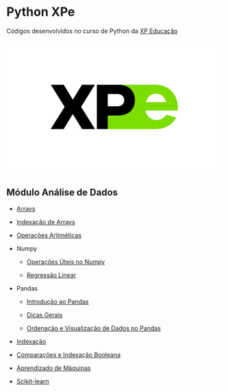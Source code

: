 # Python XPe
Códigos desenvolvidos no curso de Python da 
[XP Educação](https://www.xpeducacao.com.br/)  

![XPE](img/xpe-logo.png)

## Módulo Análise de Dados
- [Arrays](AnaliseDados/Arrays.ipynb)

- [Indexação de Arrays](AnaliseDados/Indexa%C3%A7%C3%A3o%20de%20Arrays.ipynb)

- [Operações Aritméticas](AnaliseDados/Opera%C3%A7%C3%B5es%20Aritm%C3%A9ticas.ipynb)

- Numpy  
    - [Operações Úteis no Numpy](AnaliseDados/Opera%C3%A7%C3%B5es%20%C3%9Ateis%20no%20Numpy.ipynb)

    - [Regressão Linear](AnaliseDados/Regress%C3%A3o%20Linear.ipynb)

- Pandas  
    - [Introdução ao Pandas](AnaliseDados/Introdu%C3%A7%C3%A3o%20ao%20Pandas.ipynb)

    - [Dicas Gerais](AnaliseDados/Dicas%20Gerais.ipynb)

    - [Ordenação e Visualização de Dados no Pandas](AnaliseDados/Ordena%C3%A7%C3%A3o%20e%20visualiza%C3%A7%C3%A3o%20de%20dados%20no%20Pandas.ipynb)


- [Indexação](AnaliseDados/Indexa%C3%A7%C3%A3o.ipynb)  

- [Comparações e Indexação Booleana](AnaliseDados/Compara%C3%A7%C3%B5es%20e%20Indexa%C3%A7%C3%A3o%20Booleana.ipynb)  

- [Aprendizado de Máquinas](AnaliseDados/Aprendizado%20de%20M%C3%A1quinas.ipynb)

- [Scikit-learn](AnaliseDados/Regress%C3%A3o%20linear%20-%20Scikit%20Learn.ipynb)
